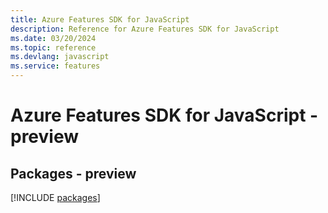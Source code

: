 ```yaml
---
title: Azure Features SDK for JavaScript
description: Reference for Azure Features SDK for JavaScript
ms.date: 03/20/2024
ms.topic: reference
ms.devlang: javascript
ms.service: features
---
```

# Azure Features SDK for JavaScript - preview
## Packages - preview
[!INCLUDE [packages](features-index.md)]